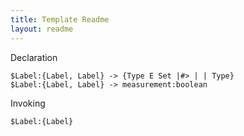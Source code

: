 ```yaml
---
title: Template Readme
layout: readme
---
```


Declaration
```
$Label:{Label, Label} -> {Type E Set |#> | | Type}
$Label:{Label, Label} -> measurement:boolean
```

Invoking
```
$Label:{Label}
```